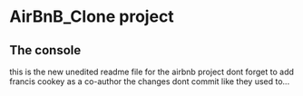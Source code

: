 # AirBnB_Clone project
## The console
this is the new unedited readme file for the airbnb project
dont forget to add francis cookey as a co-author
the changes dont commit like they used to...